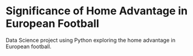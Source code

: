 # Significance of Home Advantage in European Football
Data Science project using Python exploring the home advantage in European football.
